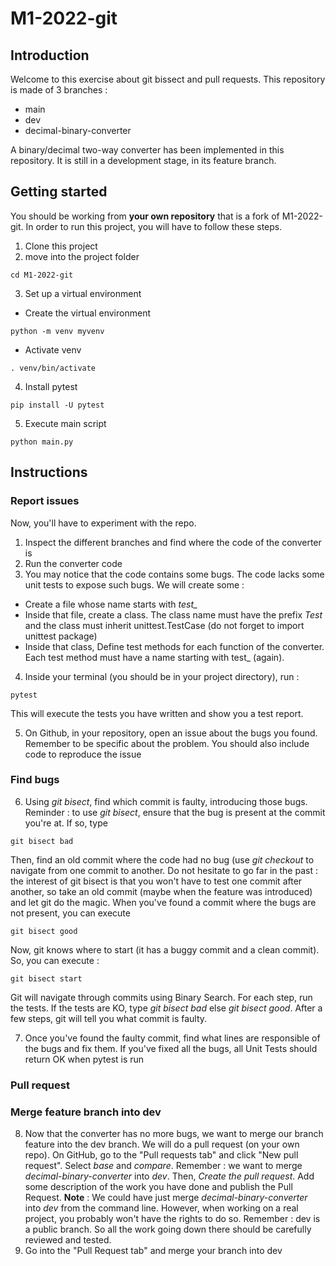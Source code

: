 # M1-2022-git

## Introduction
Welcome to this exercise about git bissect and pull requests.
This repository is made of 3 branches :
 * main
 * dev
 * decimal-binary-converter

A binary/decimal two-way converter has been implemented in this repository. It is still in a development stage, in its feature branch.

## Getting started
You should be working from **your own repository** that is a fork of M1-2022-git.
In order to run this project, you will have to follow these steps.
1. Clone this project
2. move into the project folder
``` shell
cd M1-2022-git
```
3. Set up a virtual environment
 * Create the virtual environment
 ```shell
 python -m venv myvenv
 ```
 * Activate venv
 ```shell
 . venv/bin/activate
 ```
4. Install pytest
```shell
pip install -U pytest
```
5. Execute main script
```shell
python main.py
```

## Instructions
### Report issues
Now, you'll have to experiment with the repo.

1. Inspect the different branches and find where the code of the converter is
2. Run the converter code
3. You may notice that the code contains some bugs. The code lacks some unit tests to expose such bugs. We will create some :
 * Create a file whose name starts with *test_*
 * Inside that file, create a class. The class name must have the prefix *Test* and the class must inherit unittest.TestCase (do not forget to import unittest package)
  * Inside that class, Define test methods for each function of the converter. Each test method must have a name starting with test_ (again).
4. Inside your terminal (you should be in your project directory), run :
```shell
pytest
```
This will execute the tests you have written and show you a test report.

5. On Github, in your repository, open an issue about the bugs you found. Remember to be specific about the problem. You should also include code to reproduce the issue

### Find bugs
6. Using *git bisect*, find which commit is faulty, introducing those bugs. Reminder : to use *git bisect*, ensure that the bug is present at the commit you're at. If so, type 
```shell
git bisect bad
```
Then, find an old commit where the code had no bug (use *git checkout* to navigate from one commit to another. Do not hesitate to go far in the past : the interest of git bisect is that you won't have to test one commit after another, so take an old commit (maybe when the feature was introduced) and let git do the magic. When you've found a commit where the bugs are not present, you can execute 
```shell
git bisect good
```
Now, git knows where to start (it has a buggy commit and a clean commit). So, you can execute :
```shell
git bisect start
```
Git will navigate through commits using Binary Search. For each step, run the tests. If the tests are KO, type *git bisect bad* else *git bisect good*. After a few steps, git will tell you what commit is faulty.

7. Once you've found the faulty commit, find what lines are responsible of the bugs and fix them. If you've fixed all the bugs, all Unit Tests should return OK when pytest is run

### Pull request
### Merge feature branch into dev
8. Now that the converter has no more bugs, we want to merge our branch feature into the dev branch.
We will do a pull request (on your own repo). On GitHub, go to the "Pull requests tab" and click "New pull request".
Select *base* and *compare*. Remember : we want to merge *decimal-binary-converter* into *dev*. 
Then, *Create the pull request*. Add some description of the work you have done and publish the Pull Request.
**Note** : We could have just merge *decimal-binary-converter* into *dev* from the command line. However, when working on a real project, you probably won't have the rights to do so. Remember : dev is a public branch. So all the work going down there should be carefully reviewed and tested.
9. Go into the "Pull Request tab" and merge your branch into dev
